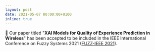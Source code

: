 ```yaml
---
layout: post
date: 2021-05-07 00:00:00+0100
inline: true
---
```


:tada: Our paper titled "<b>XAI Models for Quality of Experience Prediction in Wireless</b>" has been accepted to be included in the IEEE International Conference on Fuzzy Systems 2021 (<a href="https://attend.ieee.org/fuzzieee-2021/" target="_blank">FUZZ-IEEE 2021</a>).
